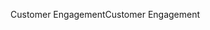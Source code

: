<span data-ttu-id="741a9-101">Customer Engagement</span><span class="sxs-lookup"><span data-stu-id="741a9-101">Customer Engagement</span></span>